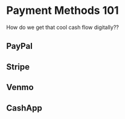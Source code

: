 # Payment Methods 101

How do we get that cool cash flow digitally??


## PayPal


## Stripe


## Venmo


## CashApp
